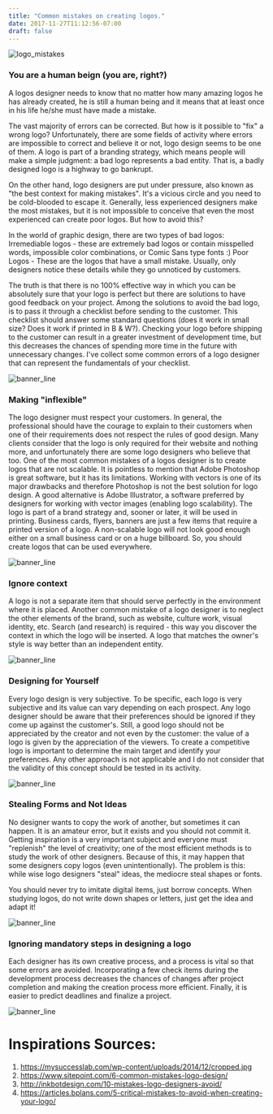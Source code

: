 ```yaml
---
title: "Common mistakes on creating logos."
date: 2017-11-27T11:12:56-07:00
draft: false
---
```



![logo_mistakes](https://mysuccesslab.com/wp-content/uploads/2014/12/cropped.jpg)


### You are a human beign (you are, right?)
A logos designer needs to know that no matter how many amazing logos he has already created, he is still a human being and it means that at least once in his life he/she must have made a mistake. 

The vast majority of errors can be corrected. But how is it possible to "fix" a wrong logo? Unfortunately, there are some fields of activity where errors are impossible to correct and believe it or not, logo design seems to be one of them.
A logo is part of a branding strategy, which means people will make a simple judgment: a bad logo represents a bad entity. That is, a badly designed logo is a highway to go bankrupt.

On the other hand, logo designers are put under pressure, also known as "the best context for making mistakes". It's a vicious circle and you need to be cold-blooded to escape it. Generally, less experienced designers make the most mistakes, but it is not impossible to conceive that even the most experienced can create poor logos. But how to avoid this?

In the world of graphic design, there are two types of bad logos:
Irremediable logos - these are extremely bad logos or contain misspelled words, impossible color combinations, or Comic Sans type fonts :)
Poor Logos - These are the logos that have a small mistake. Usually, only designers notice these details while they go unnoticed by customers.


The truth is that there is no 100% effective way in which you can be absolutely sure that your logo is perfect but there are solutions to have good feedback on your project.
Among the solutions to avoid the bad logo, is to pass it through a checklist before sending to the customer. This checklist should answer some standard questions (does it work in small size? Does it work if printed in B & W?).
Checking your logo before shipping to the customer can result in a greater investment of development time, but this decreases the chances of spending more time in the future with unnecessary changes.
I've collect some common errors of a logo designer that can represent the fundamentals of your checklist.


![banner_line](https://k46.kn3.net/B/B/8/5/8/8/44F.png)
### Making "inflexible"
The logo designer must respect your customers. In general, the professional should have the courage to explain to their customers when one of their requirements does not respect the rules of good design. Many clients consider that the logo is only required for their website and nothing more, and unfortunately there are some logo designers who believe that too.
One of the most common mistakes of a logos designer is to create logos that are not scalable. It is pointless to mention that Adobe Photoshop is great software, but it has its limitations. Working with vectors is one of its major drawbacks and therefore Photoshop is not the best solution for logo design.
A good alternative is Adobe Illustrator, a software preferred by designers for working with vector images (enabling logo scalability).
The logo is part of a brand strategy and, sooner or later, it will be used in printing. Business cards, flyers, banners are just a few items that require a printed version of a logo. A non-scalable logo will not look good enough either on a small business card or on a huge billboard. So, you should create logos that can be used everywhere.

![banner_line](https://k46.kn3.net/B/B/8/5/8/8/44F.png)
### Ignore context
A logo is not a separate item that should serve perfectly in the environment where it is placed. Another common mistake of a logo designer is to neglect the other elements of the brand, such as website, culture work, visual identity, etc.
Search (and research) is required - this way you discover the context in which the logo will be inserted. A logo that matches the owner's style is way better than an independent entity.

![banner_line](https://k46.kn3.net/B/B/8/5/8/8/44F.png)
### Designing for Yourself
Every logo design is very subjective. To be specific, each logo is very subjective and its value can vary depending on each prospect.
Any logo designer should be aware that their preferences should be ignored if they come up against the customer's. Still, a good logo should not be appreciated by the creator and not even by the customer: the value of a logo is given by the appreciation of the viewers.
To create a competitive logo is important to determine the main target and identify your preferences. Any other approach is not applicable and I do not consider that the validity of this concept should be tested in its activity.

![banner_line](https://k46.kn3.net/B/B/8/5/8/8/44F.png)
### Stealing Forms and Not Ideas
No designer wants to copy the work of another, but sometimes it can happen. It is an amateur error, but it exists and you should not commit it.
Getting inspiration is a very important subject and everyone must "replenish" the level of creativity; one of the most efficient methods is to study the work of other designers. Because of this, it may happen that some designers copy logos (even unintentionally). The problem is this: while wise logo designers "steal" ideas, the mediocre steal shapes or fonts.

You should never try to imitate digital items, just borrow concepts. When studying logos, do not write down shapes or letters, just get the idea and adapt it!

![banner_line](https://k46.kn3.net/B/B/8/5/8/8/44F.png)
### Ignoring mandatory steps in designing a logo
Each designer has its own creative process, and a process is vital so that some errors are avoided. Incorporating a few check items during the development process decreases the chances of changes after project completion and making the creation process more efficient. Finally, it is easier to predict deadlines and finalize a project.

![banner_line](https://k46.kn3.net/B/B/8/5/8/8/44F.png)


# Inspirations Sources:

1. https://mysuccesslab.com/wp-content/uploads/2014/12/cropped.jpg
2. https://www.sitepoint.com/6-common-mistakes-logo-design/
3. http://inkbotdesign.com/10-mistakes-logo-designers-avoid/
4. https://articles.bplans.com/5-critical-mistakes-to-avoid-when-creating-your-logo/